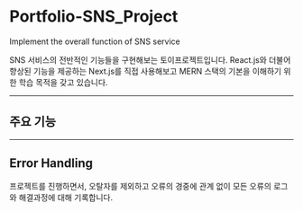 # Portfolio-SNS_Project
 Implement the overall function of SNS service
 
 SNS 서비스의 전반적인 기능들을 구현해보는 토이프로젝트입니다.
 React.js와 더불어 향상된 기능을 제공하는 Next.js를 직접 사용해보고 MERN 스택의 기본을 이해하기 위한 학습 목적을 갖고 있습니다.
 
***
## 주요 기능


***
## Error Handling
프로젝트를 진행하면서, 오탈자를 제외하고 오류의 경중에 관계 없이 모든 오류의 로그와 해결과정에 대해 기록합니다.
